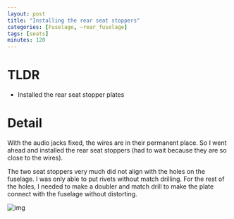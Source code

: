 ```yaml
---
layout: post
title: "Installing the rear seat stoppers"
categories: [Fuselage, ~rear_fuselage]
tags: [seats]
minutes: 120
---
```


# TLDR

- Installed the rear seat stopper plates

# Detail

With the audio jacks fixed, the wires are in their permanent place. So I went ahead and installed the rear seat stoppers (had to wait because they are so close to the wires).

The two seat stoppers very much did not align with the holes on the fuselage. I was only able to put rivets without match drilling. For the rest of the holes, I needed to make a doubler and match drill to make the plate connect with the fuselage without distorting.

![img](https://lh3.googleusercontent.com/pw/AP1GczO_-h_ZJ4YrFQNht2sW0_u8R_LKTExzGxZ47zsChXr7ljXWgvJwZWO6sqVplsiqhWGcCWkPrtR8viC1Dws3UkoNt-DVHVP2NLc5Rms4qUuLbFPMUY0_McqqMuWFgkgD_CT05m1toPLxDayLxvQmToLGCQ=w2282-h1712-s-no-gm?authuser=0)